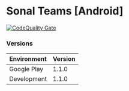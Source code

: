 # Sonal Teams [Android]

[![CodeQuality Gate](https://github.com/waveneuroscience/sonal-b2b-app-android/actions/workflows/sonarcloud.yml/badge.svg)](https://github.com/waveneuroscience/sonal-b2b-app-android/actions/workflows/sonarcloud.yml)

### Versions

| Environment    | Version |
| -------------- | ------- |
| Google Play    | 1.1.0   |
| Development    | 1.1.0   |
